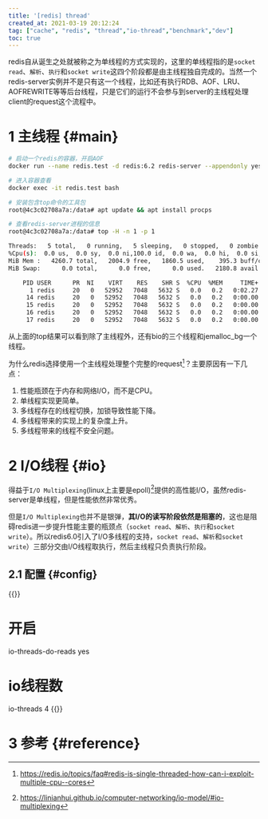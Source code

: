 ```yaml
---
title: '[redis] thread'
created_at: 2021-03-19 20:12:24
tag: ["cache", "redis", "thread","io-thread","benchmark","dev"]
toc: true
---
```


redis自从诞生之处就被称之为单线程的方式实现的，这里的单线程指的是`socket read`、`解析`、`执行`和`socket write`这四个阶段都是由主线程独自完成的。当然一个redis-server实例并不是只有这一个线程，比如还有执行RDB、AOF、LRU、AOFREWRITE等等后台线程，只是它们的运行不会参与到server的主线程处理client的request这个流程中。

# 1 主线程 {#main}

```sh
# 启动一个redis的容器，开启AOF
docker run --name redis.test -d redis:6.2 redis-server --appendonly yes

# 进入容器查看
docker exec -it redis.test bash

# 安装包含top命令的工具包
root@4c3c02708a7a:/data# apt update && apt install procps

# 查看redis-server进程的信息
root@4c3c02708a7a:/data# top -H -n 1 -p 1

Threads:   5 total,   0 running,   5 sleeping,   0 stopped,   0 zombie
%Cpu(s):  0.0 us,  0.0 sy,  0.0 ni,100.0 id,  0.0 wa,  0.0 hi,  0.0 si,  0.0 st
MiB Mem :   4260.7 total,   2004.9 free,   1860.5 used,    395.3 buff/cache
MiB Swap:      0.0 total,      0.0 free,      0.0 used.   2180.8 avail Mem 

    PID USER      PR  NI    VIRT    RES    SHR S  %CPU  %MEM     TIME+ COMMAND
      1 redis     20   0   52952   7048   5632 S   0.0   0.2   0:02.27 redis-server
     14 redis     20   0   52952   7048   5632 S   0.0   0.2   0:00.00 bio_close_file
     15 redis     20   0   52952   7048   5632 S   0.0   0.2   0:00.00 bio_aof_fsync
     16 redis     20   0   52952   7048   5632 S   0.0   0.2   0:00.00 bio_lazy_free
     17 redis     20   0   52952   7048   5632 S   0.0   0.2   0:00.00 jemalloc_bg_thd 
```
从上面的top结果可以看到除了主线程外，还有bio的三个线程和jemalloc_bg一个线程。

为什么redis选择使用一个主线程处理整个完整的request[^why-single-thread]？主要原因有一下几点： 
1. 性能瓶颈在于内存和网络I/O，而不是CPU。
2. 单线程实现更简单。
3. 多线程存在的线程切换，加锁导致性能下降。
4. 多线程带来的实现上的复杂度上升。
5. 多线程带来的线程不安全问题。

# 2 I/O线程 {#io}

得益于`I/O Multiplexing`(linux上主要是epoll)[^io-multiplexing]提供的高性能I/O，虽然redis-server是单线程，但是性能依然非常优秀。

但是`I/O Multiplexing`也并不是银弹，**其I/O的读写阶段依然是阻塞的**，这也是阻碍redis进一步提升性能主要的瓶颈点（`socket read`、`解析`、`执行`和`socket write`）。所以redis6.0引入了I/O多线程的支持，`socket read`、`解析`和`socket write`）三部分交由I/O线程取执行，然后主线程只负责执行阶段。

## 2.1 配置 {#config}

{{<code-snippet lang="ini" href="https://github.com/redis/redis/blob/6.2/redis.conf#L1120-1165">}}
# 开启
io-threads-do-reads yes
# io线程数
io-threads 4
{{</code-snippet>}}

# 3 参考 {#reference}

[^io-multiplexing]:<https://linianhui.github.io/computer-networking/io-model/#io-multiplexing>
[^why-single-thread]:<https://redis.io/topics/faq#redis-is-single-threaded-how-can-i-exploit-multiple-cpu--cores>
